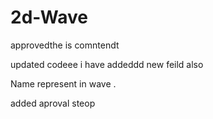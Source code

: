 # 2d-Wave

approvedthe is comntendt 


updated codeee i have addeddd new feild also

Name represent in wave .


added aproval steop 

